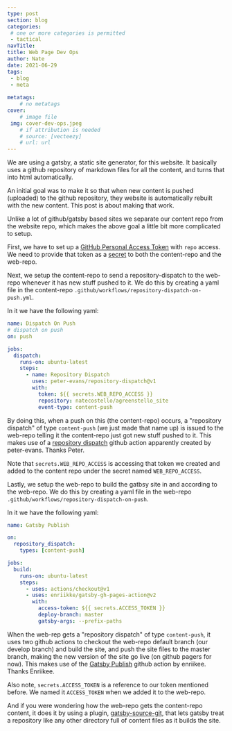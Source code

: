 ```yaml
---
type: post
section: blog
categories: 
 # one or more categories is permitted
 - tactical
navTitle: 
title: Web Page Dev Ops
author: Nate
date: 2021-06-29
tags:
 - blog
 - meta
 
metatags:
	# no metatags
cover: 
	# image file
 img: cover-dev-ops.jpeg
	# if attribution is needed
	# source: [vecteezy]
	# url: url
---
```


We are using a gatsby, a static site generator, for this website.  It basically uses a github repository of markdown files for all the content, and turns that into html automatically.

An initial goal was to make it so that when new content is pushed (uploaded) to the github repository, they website is automatically rebuilt with the new content.  This post is about making that work.

Unlike a lot of github/gatsby based sites we separate our content repo from the website repo, which makes the above goal a little bit more complicated to setup.

First, we have to set up a [GitHub Personal Access Token](https://docs.github.com/en/free-pro-team@latest/github/authenticating-to-github/creating-a-personal-access-token) with ``repo`` access.  We need to provide that token as a [secret](https://docs.github.com/en/actions/reference/encrypted-secrets#creating-encrypted-secrets-for-a-repository) to both the content-repo and the web-repo.

Next, we setup the content-repo to send a repository-dispatch to the web-repo whenever it has new stuff pushed to it.  We do this by creating a yaml file in the content-repo  `.github/workflows/repository-dispatch-on-push.yml`.

In it we have the following yaml:
```yaml
name: Dispatch On Push
# dispatch on push
on: push

jobs:
  dispatch:
    runs-on: ubuntu-latest
    steps:
      - name: Repository Dispatch
        uses: peter-evans/repository-dispatch@v1
        with:
          token: ${{ secrets.WEB_REPO_ACCESS }}
          repository: natecostello/agreenstello_site
          event-type: content-push
```
By doing this, when a push on this (the content-repo) occurs, a "repository dispatch" of type `content-push` (we just made that name up) is issued to the web-repo telling it the content-repo just got new stuff pushed to it.  This makes use of a [repository dispatch](https://github.com/marketplace/actions/repository-dispatch?version=v1.1.3) github action apparently created by peter-evans.  Thanks Peter.

Note that `secrets.WEB_REPO_ACCESS` is accessing that token we created and added to the content repo under the secret named `WEB_REPO_ACCESS`.

Lastly, we setup the web-repo to build the gatbsy site in and according to the web-repo.  We do this by creating a yaml file in the web-repo `.github/workflows/repository-dispatch-on-push`.

In it we have the following yaml:
```yaml
name: Gatsby Publish

on:
  repository_dispatch:
    types: [content-push] 

jobs:
  build:
    runs-on: ubuntu-latest
    steps:
      - uses: actions/checkout@v1
      - uses: enriikke/gatsby-gh-pages-action@v2
        with:
          access-token: ${{ secrets.ACCESS_TOKEN }}
          deploy-branch: master
          gatsby-args: --prefix-paths
```

When the web-rep gets a "repository dispatch" of type `content-push`, it uses two github actions to checkout the web-repo default branch (our develop branch) and build the site, and push the site files to the master branch, making the new version of the site go live (on github pagers for now).  This makes use of the [Gatsby Publish](https://github.com/marketplace/actions/gatsby-publish) github action by enriikee.  Thanks Enriikee.

Also note, `secrets.ACCESS_TOKEN` is a reference to our token mentioned before.  We named it `ACCESS_TOKEN` when we added it to the web-repo.

And if you were wondering how the web-repo gets the content-repo content, it does it by using a plugin, [gatsby-source-git](https://www.gatsbyjs.com/plugins/gatsby-source-git/), that lets gatsby treat a repository like any other  directory full of content files as it builds the site.
